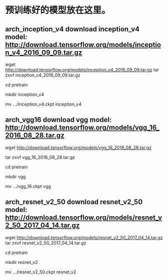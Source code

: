 
# 预训练好的模型放在这里。

## arch_inception_v4 download inception_v4 model: http://download.tensorflow.org/models/inception_v4_2016_09_09.tar.gz
wget http://download.tensorflow.org/models/inception_v4_2016_09_09.tar.gz
tar zxvf inception_v4_2016_09_09.tar.gz

cd pretrain

mkdir inception_v4

mv .../inception_v4.ckpt inception_v4

## arch_vgg16 download vgg model: http://download.tensorflow.org/models/vgg_16_2016_08_28.tar.gz
wget http://download.tensorflow.org/models/vgg_16_2016_08_28.tar.gz

tar zxvf vgg_16_2016_08_28.tar.gz

cd pretrain

mkdir vgg

mv .../vgg_16.ckpt vgg

## arch_resnet_v2_50 download resnet_v2_50 model: http://download.tensorflow.org/models/resnet_v2_50_2017_04_14.tar.gz
wget http://download.tensorflow.org/models/resnet_v2_50_2017_04_14.tar.gz
tar zxvf resnet_v2_50_2017_04_14.tar.gz

cd pretrain

mkdir resnet_v2

mv .../resnet_v2_50.ckpt resnet_v2
